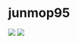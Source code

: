 # junmop95
<img src="https://capsule-render.vercel.app/api?type=waving&color=364765&height=300&section=header&text=capsule%20render&fontSize=90" />

<img src="https://img.shields.io/badge/spring-green?style=flat&logo=Spring&logoColor=white"/>
